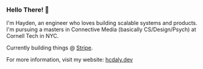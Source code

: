 ### Hello There! 👋

I'm Hayden, an engineer who loves building scalable systems and products. I'm pursuing a masters in Connective Media (basically CS/Design/Psych) at Cornell Tech in NYC.

Currently building things @ [Stripe](https://stripe.com/).

For more information, visit my website: [hcdaly.dev](https://hcdaly.dev/)
